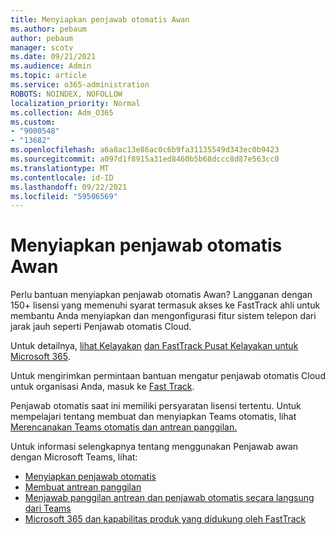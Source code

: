 ```yaml
---
title: Menyiapkan penjawab otomatis Awan
ms.author: pebaum
author: pebaum
manager: scotv
ms.date: 09/21/2021
ms.audience: Admin
ms.topic: article
ms.service: o365-administration
ROBOTS: NOINDEX, NOFOLLOW
localization_priority: Normal
ms.collection: Adm_O365
ms.custom:
- "9000548"
- "13682"
ms.openlocfilehash: a6a8ac13e86ac0c6b9fa31135549d343ec0b9423
ms.sourcegitcommit: a097d1f8915a31ed8460b5b68dccc8d87e563cc0
ms.translationtype: MT
ms.contentlocale: id-ID
ms.lasthandoff: 09/22/2021
ms.locfileid: "59506569"
---
```

# <a name="set-up-a-cloud-auto-attendant"></a>Menyiapkan penjawab otomatis Awan

Perlu bantuan menyiapkan penjawab otomatis Awan? Langganan dengan 150+ lisensi yang memenuhi syarat termasuk akses ke FastTrack ahli untuk membantu Anda menyiapkan dan mengonfigurasi fitur sistem telepon dari jarak jauh seperti Penjawab otomatis Cloud.

Untuk detailnya, [lihat Kelayakan](https://docs.microsoft.com/fasttrack/eligibility) [dan FastTrack Pusat Kelayakan untuk Microsoft 365](https://docs.microsoft.com/fasttrack/introduction#what-is-fasttrack-for-microsoft-365).

Untuk mengirimkan permintaan bantuan mengatur penjawab otomatis Cloud untuk organisasi Anda, masuk ke [Fast Track](https://www.microsoft.com/fasttrack?rtc=1).

Penjawab otomatis saat ini memiliki persyaratan lisensi tertentu. Untuk mempelajari tentang membuat dan menyiapkan Teams otomatis, lihat [Merencanakan Teams otomatis dan antrean panggilan.](https://docs.microsoft.com/microsoftteams/what-are-phone-system-auto-attendants)

Untuk informasi selengkapnya tentang menggunakan Penjawab awan dengan Microsoft Teams, lihat:

- [Menyiapkan penjawab otomatis](https://docs.microsoft.com/microsoftteams/create-a-phone-system-auto-attendant)
- [Membuat antrean panggilan](https://docs.microsoft.com/microsoftteams/create-a-phone-system-call-queue)
- [Menjawab panggilan antrean dan penjawab otomatis secara langsung dari Teams](https://docs.microsoft.com/microsoftteams/answer-auto-attendant-and-call-queue-calls)
- [Microsoft 365 dan kapabilitas produk yang didukung oleh FastTrack](https://docs.microsoft.com/fasttrack/products-and-capabilities#office-365)
